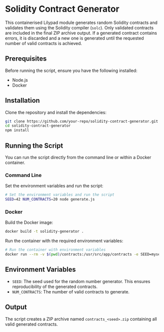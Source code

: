 # Solidity Contract Generator

This containerised Lilypad module generates random Solidity contracts and validates them using the Solidity compiler (`solc`). Only validated contracts are included in the final ZIP archive output. If a generated contract contains errors, it is discarded and a new one is generated until the requested number of valid contracts is achieved.

## Prerequisites

Before running the script, ensure you have the following installed:

- Node.js
- Docker

## Installation

Clone the repository and install the dependencies:

```bash
git clone https://github.com/your-repo/solidity-contract-generator.git
cd solidity-contract-generator
npm install
```

## Running the Script

You can run the script directly from the command line or within a Docker container. 

### Command Line

Set the environment variables and run the script:

```bash
# Set the environment variables and run the script
SEED=42 NUM_CONTRACTS=20 node generate.js
```

### Docker

Build the Docker image:

```bash
docker build -t solidity-generator .
```

Run the container with the required environment variables:

```bash
# Run the container with environment variables
docker run --rm -v $(pwd)/contracts:/usr/src/app/contracts -e SEED=myseed -e NUM_CONTRACTS=20 solidity-generator
```

## Environment Variables

- `SEED`: The seed used for the random number generator. This ensures reproducibility of the generated contracts.
- `NUM_CONTRACTS`: The number of valid contracts to generate.

## Output
The script creates a ZIP archive named `contracts_<seed>.zip` containing all valid generated contracts.

